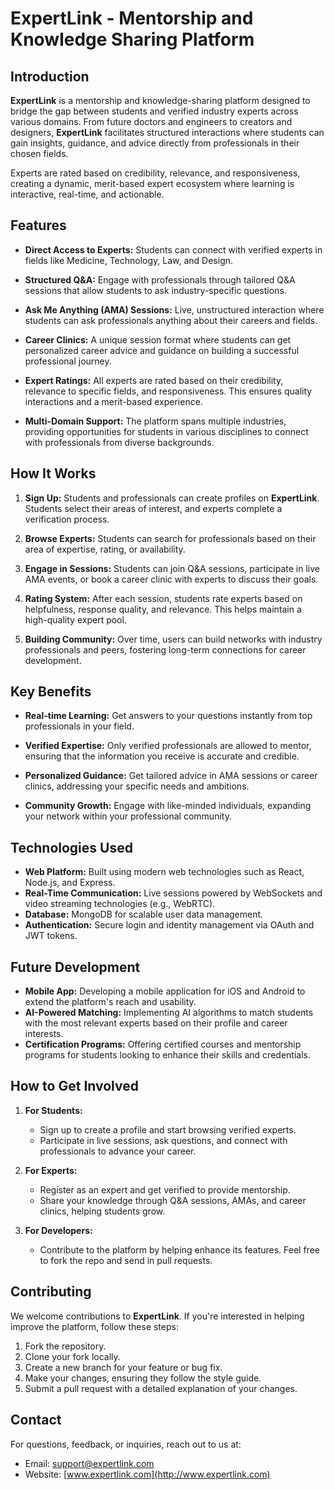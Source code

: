 # ExpertLink - Mentorship and Knowledge Sharing Platform

## Introduction
**ExpertLink** is a mentorship and knowledge-sharing platform designed to bridge the gap between students and verified industry experts across various domains. From future doctors and engineers to creators and designers, **ExpertLink** facilitates structured interactions where students can gain insights, guidance, and advice directly from professionals in their chosen fields.

Experts are rated based on credibility, relevance, and responsiveness, creating a dynamic, merit-based expert ecosystem where learning is interactive, real-time, and actionable.

## Features

- **Direct Access to Experts:** Students can connect with verified experts in fields like Medicine, Technology, Law, and Design.
  
- **Structured Q&A:** Engage with professionals through tailored Q&A sessions that allow students to ask industry-specific questions.

- **Ask Me Anything (AMA) Sessions:** Live, unstructured interaction where students can ask professionals anything about their careers and fields.

- **Career Clinics:** A unique session format where students can get personalized career advice and guidance on building a successful professional journey.

- **Expert Ratings:** All experts are rated based on their credibility, relevance to specific fields, and responsiveness. This ensures quality interactions and a merit-based experience.

- **Multi-Domain Support:** The platform spans multiple industries, providing opportunities for students in various disciplines to connect with professionals from diverse backgrounds.

## How It Works

1. **Sign Up:** Students and professionals can create profiles on **ExpertLink**. Students select their areas of interest, and experts complete a verification process.

2. **Browse Experts:** Students can search for professionals based on their area of expertise, rating, or availability.

3. **Engage in Sessions:** Students can join Q&A sessions, participate in live AMA events, or book a career clinic with experts to discuss their goals.

4. **Rating System:** After each session, students rate experts based on helpfulness, response quality, and relevance. This helps maintain a high-quality expert pool.

5. **Building Community:** Over time, users can build networks with industry professionals and peers, fostering long-term connections for career development.

## Key Benefits

- **Real-time Learning:** Get answers to your questions instantly from top professionals in your field.
  
- **Verified Expertise:** Only verified professionals are allowed to mentor, ensuring that the information you receive is accurate and credible.

- **Personalized Guidance:** Get tailored advice in AMA sessions or career clinics, addressing your specific needs and ambitions.

- **Community Growth:** Engage with like-minded individuals, expanding your network within your professional community.

## Technologies Used

- **Web Platform:** Built using modern web technologies such as React, Node.js, and Express.
- **Real-Time Communication:** Live sessions powered by WebSockets and video streaming technologies (e.g., WebRTC).
- **Database:** MongoDB for scalable user data management.
- **Authentication:** Secure login and identity management via OAuth and JWT tokens.

## Future Development

- **Mobile App:** Developing a mobile application for iOS and Android to extend the platform's reach and usability.
- **AI-Powered Matching:** Implementing AI algorithms to match students with the most relevant experts based on their profile and career interests.
- **Certification Programs:** Offering certified courses and mentorship programs for students looking to enhance their skills and credentials.

## How to Get Involved

1. **For Students:**  
   - Sign up to create a profile and start browsing verified experts.  
   - Participate in live sessions, ask questions, and connect with professionals to advance your career.

2. **For Experts:**  
   - Register as an expert and get verified to provide mentorship.  
   - Share your knowledge through Q&A sessions, AMAs, and career clinics, helping students grow.

3. **For Developers:**  
   - Contribute to the platform by helping enhance its features. Feel free to fork the repo and send in pull requests.

## Contributing

We welcome contributions to **ExpertLink**. If you're interested in helping improve the platform, follow these steps:

1. Fork the repository.
2. Clone your fork locally.
3. Create a new branch for your feature or bug fix.
4. Make your changes, ensuring they follow the style guide.
5. Submit a pull request with a detailed explanation of your changes.

## Contact

For questions, feedback, or inquiries, reach out to us at:

- Email: support@expertlink.com
- Website: [www.expertlink.com](http://www.expertlink.com)
